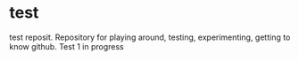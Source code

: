 # test
test reposit.
Repository for playing around, testing, experimenting, getting to know github.
Test 1 in progress
